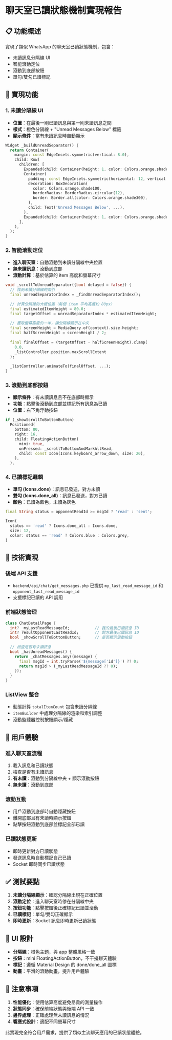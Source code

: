 # 聊天室已讀狀態機制實現報告

## 📋 **功能概述**

實現了類似 WhatsApp 的聊天室已讀狀態機制，包含：
- 未讀訊息分隔線 UI
- 智能滾動定位
- 滾動到底部按鈕
- 單勾/雙勾已讀標記

## 🎯 **實現功能**

### **1. 未讀分隔線 UI**
- **位置**：在最後一則已讀訊息與第一則未讀訊息之間
- **樣式**：橙色分隔線 + "Unread Messages Below" 標籤
- **顯示條件**：當有未讀訊息時自動顯示

```dart
Widget _buildUnreadSeparator() {
  return Container(
    margin: const EdgeInsets.symmetric(vertical: 8.0),
    child: Row(
      children: [
        Expanded(child: Container(height: 1, color: Colors.orange.shade300)),
        Container(
          padding: const EdgeInsets.symmetric(horizontal: 12, vertical: 4),
          decoration: BoxDecoration(
            color: Colors.orange.shade100,
            borderRadius: BorderRadius.circular(12),
            border: Border.all(color: Colors.orange.shade300),
          ),
          child: Text('Unread Messages Below', ...),
        ),
        Expanded(child: Container(height: 1, color: Colors.orange.shade300)),
      ],
    ),
  );
}
```

### **2. 智能滾動定位**
- **進入聊天室**：自動滾動到未讀分隔線中央位置
- **無未讀訊息**：滾動到底部
- **滾動計算**：基於估算的 item 高度和螢幕尺寸

```dart
void _scrollToUnreadSeparator({bool delayed = false}) {
  // 找到未讀分隔線的索引
  final unreadSeparatorIndex = _findUnreadSeparatorIndex();
  
  // 計算分隔線的大概位置（每個 item 平均高度約 80px）
  final estimatedItemHeight = 80.0;
  final targetOffset = unreadSeparatorIndex * estimatedItemHeight;
  
  // 獲取螢幕高度的一半，讓分隔線顯示在中央
  final screenHeight = MediaQuery.of(context).size.height;
  final halfScreenHeight = screenHeight / 2;
  
  final finalOffset = (targetOffset - halfScreenHeight).clamp(
    0.0, 
    _listController.position.maxScrollExtent
  );
  
  _listController.animateTo(finalOffset, ...);
}
```

### **3. 滾動到底部按鈕**
- **顯示條件**：有未讀訊息且不在底部時顯示
- **功能**：點擊後滾動到底部並標記所有訊息為已讀
- **位置**：右下角浮動按鈕

```dart
if (_showScrollToBottomButton)
  Positioned(
    bottom: 80,
    right: 16,
    child: FloatingActionButton(
      mini: true,
      onPressed: _scrollToBottomAndMarkAllRead,
      child: const Icon(Icons.keyboard_arrow_down, size: 20),
    ),
  ),
```

### **4. 已讀標記邏輯**
- **單勾 (Icons.done)**：訊息已發送，對方未讀
- **雙勾 (Icons.done_all)**：訊息已發送，對方已讀
- **顏色**：已讀為藍色，未讀為灰色

```dart
final String status = opponentReadId >= msgId ? 'read' : 'sent';

Icon(
  status == 'read' ? Icons.done_all : Icons.done,
  size: 12,
  color: status == 'read' ? Colors.blue : Colors.grey,
)
```

## 🔧 **技術實現**

### **後端 API 支援**
- `backend/api/chat/get_messages.php` 已提供 `my_last_read_message_id` 和 `opponent_last_read_message_id`
- 支援標記已讀的 API 調用

### **前端狀態管理**
```dart
class ChatDetailPage {
  int? _myLastReadMessageId;           // 我的最後已讀訊息 ID
  int? resultOpponentLastReadId;       // 對方最後已讀訊息 ID
  bool _showScrollToBottomButton;      // 是否顯示滾動按鈕
  
  // 檢查是否有未讀訊息
  bool _hasUnreadMessages() {
    return _chatMessages.any((message) {
      final msgId = int.tryParse('${message['id']}') ?? 0;
      return msgId > (_myLastReadMessageId ?? 0);
    });
  }
}
```

### **ListView 整合**
- 動態計算 `totalItemCount` 包含未讀分隔線
- `itemBuilder` 中處理分隔線的渲染和索引調整
- 滾動監聽器控制按鈕顯示/隱藏

## 📱 **用戶體驗**

### **進入聊天室流程**
1. 載入訊息和已讀狀態
2. 檢查是否有未讀訊息
3. **有未讀**：滾動到分隔線中央 + 顯示滾動按鈕
4. **無未讀**：滾動到底部

### **滾動互動**
- 用戶滾動到底部時自動隱藏按鈕
- 離開底部且有未讀時顯示按鈕
- 點擊按鈕滾動到底部並標記全部已讀

### **已讀狀態更新**
- 即時更新對方已讀狀態
- 發送訊息時自動標記自己已讀
- Socket 即時同步已讀狀態

## ✅ **測試要點**

1. **未讀分隔線顯示**：確認分隔線出現在正確位置
2. **滾動定位**：進入聊天室時停在分隔線中央
3. **按鈕功能**：點擊按鈕後正確標記已讀並滾動
4. **已讀標記**：單勾/雙勾正確顯示
5. **即時更新**：Socket 訊息即時更新已讀狀態

## 🎨 **UI 設計**

- **分隔線**：橙色主題，與 app 整體風格一致
- **按鈕**：mini FloatingActionButton，不干擾聊天體驗
- **標記**：遵循 Material Design 的 done/done_all 圖標
- **動畫**：平滑的滾動動畫，提升用戶體驗

## 📝 **注意事項**

1. **性能優化**：使用估算高度避免昂貴的測量操作
2. **狀態同步**：確保前端狀態與後端 API 一致
3. **邊界處理**：正確處理無未讀訊息的情況
4. **響應式設計**：適配不同螢幕尺寸

此實現完全符合用戶需求，提供了類似主流聊天應用的已讀狀態體驗。
